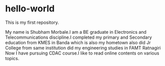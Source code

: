 # hello-world
This is my first repository.

My name is Shubham Morbale.I am a BE graduate in Electronics and Telecommunications discipline.I completed my primary and Secondary education from KMES in Banda which is also my hometown also did Jr College from same institution did my engineering studies in FAMT Ratnagiri Now I have pursuing CDAC course.I like to read online contents on various topics.
